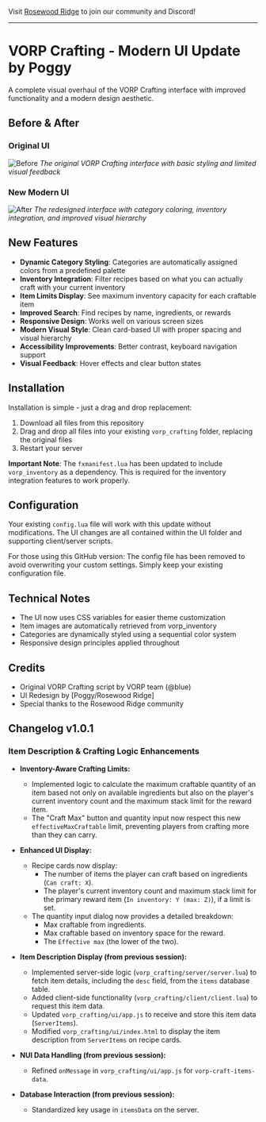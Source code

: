 Visit [Rosewood Ridge](https://rosewoodridge.xyz) to join our community and Discord!

---

# VORP Crafting - Modern UI Update by Poggy

A complete visual overhaul of the VORP Crafting interface with improved functionality and a modern design aesthetic.

## Before & After

### Original UI
![Before](https://user-images.githubusercontent.com/10902965/172357712-0d486141-dcc1-40d3-ad90-1b3e8b0b5fca.png)
*The original VORP Crafting interface with basic styling and limited visual feedback*

### New Modern UI
![After](https://imgur.com/WGhEFMl.png)
*The redesigned interface with category coloring, inventory integration, and improved visual hierarchy*

## New Features

- **Dynamic Category Styling**: Categories are automatically assigned colors from a predefined palette
- **Inventory Integration**: Filter recipes based on what you can actually craft with your current inventory
- **Item Limits Display**: See maximum inventory capacity for each craftable item
- **Improved Search**: Find recipes by name, ingredients, or rewards
- **Responsive Design**: Works well on various screen sizes
- **Modern Visual Style**: Clean card-based UI with proper spacing and visual hierarchy
- **Accessibility Improvements**: Better contrast, keyboard navigation support
- **Visual Feedback**: Hover effects and clear button states

## Installation

Installation is simple - just a drag and drop replacement:

1. Download all files from this repository
2. Drag and drop all files into your existing `vorp_crafting` folder, replacing the original files
3. Restart your server

**Important Note**: The `fxmanifest.lua` has been updated to include `vorp_inventory` as a dependency. This is required for the inventory integration features to work properly.

## Configuration

Your existing `config.lua` file will work with this update without modifications. The UI changes are all contained within the UI folder and supporting client/server scripts.

For those using this GitHub version: The config file has been removed to avoid overwriting your custom settings. Simply keep your existing configuration file.

## Technical Notes

- The UI now uses CSS variables for easier theme customization
- Item images are automatically retrieved from vorp_inventory
- Categories are dynamically styled using a sequential color system
- Responsive design principles applied throughout

## Credits

- Original VORP Crafting script by VORP team (@blue)
- UI Redesign by [Poggy/Rosewood Ridge]
- Special thanks to the Rosewood Ridge community

## Changelog v1.0.1

### Item Description & Crafting Logic Enhancements

*   **Inventory-Aware Crafting Limits:**
    *   Implemented logic to calculate the maximum craftable quantity of an item based not only on available ingredients but also on the player's current inventory count and the maximum stack limit for the reward item.
    *   The "Craft Max" button and quantity input now respect this new `effectiveMaxCraftable` limit, preventing players from crafting more than they can carry.

*   **Enhanced UI Display:**
    *   Recipe cards now display:
        *   The number of items the player can craft based on ingredients (`Can craft: X`).
        *   The player's current inventory count and maximum stack limit for the primary reward item (`In inventory: Y (max: Z)`), if a limit is set.
    *   The quantity input dialog now provides a detailed breakdown:
        *   Max craftable from ingredients.
        *   Max craftable based on inventory space for the reward.
        *   The `Effective max` (the lower of the two).

*   **Item Description Display (from previous session):**
    *   Implemented server-side logic (`vorp_crafting/server/server.lua`) to fetch item details, including the `desc` field, from the `items` database table.
    *   Added client-side functionality (`vorp_crafting/client/client.lua`) to request this item data.
    *   Updated `vorp_crafting/ui/app.js` to receive and store this item data (`ServerItems`).
    *   Modified `vorp_crafting/ui/index.html` to display the item description from `ServerItems` on recipe cards.

*   **NUI Data Handling (from previous session):**
    *   Refined `onMessage` in `vorp_crafting/ui/app.js` for `vorp-craft-items-data`.
*   **Database Interaction (from previous session):**
    *   Standardized key usage in `itemsData` on the server.